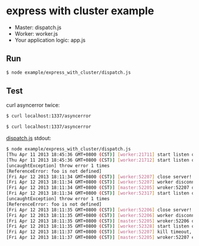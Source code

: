 # express with cluster example

* Master: dispatch.js
* Worker: worker.js
* Your application logic: app.js

## Run

```bash
$ node example/express_with_cluster/dispatch.js
```

## Test

curl asyncerror twice:

```bash
$ curl localhost:1337/asyncerror

$ curl localhost:1337/asyncerror

```

[dispatch.js](https://github.com/node-modules/graceful/blob/master/example/express_with_cluster/dispatch.js) stdout:

```bash
$ node example/express_with_cluster/dispatch.js
[Thu Apr 11 2013 18:45:36 GMT+0800 (CST)] [worker:21711] start listen on 1337
[Thu Apr 11 2013 18:45:36 GMT+0800 (CST)] [worker:21712] start listen on 1337
[uncaughtException] throw error 1 times
[ReferenceError: foo is not defined]
[Fri Apr 12 2013 18:11:34 GMT+0800 (CST)] [worker:52207] close server!
[Fri Apr 12 2013 18:11:34 GMT+0800 (CST)] [worker:52207] worker disconnect!
[Fri Apr 12 2013 18:11:34 GMT+0800 (CST)] [master:52205] wroker:52207 disconnect! new worker:52317 fork
[Fri Apr 12 2013 18:11:34 GMT+0800 (CST)] [worker:52317] start listen on 1337
[uncaughtException] throw error 1 times
[ReferenceError: foo is not defined]
[Fri Apr 12 2013 18:11:35 GMT+0800 (CST)] [worker:52206] close server!
[Fri Apr 12 2013 18:11:35 GMT+0800 (CST)] [worker:52206] worker disconnect!
[Fri Apr 12 2013 18:11:35 GMT+0800 (CST)] [master:52205] wroker:52206 disconnect! new worker:52328 fork
[Fri Apr 12 2013 18:11:35 GMT+0800 (CST)] [worker:52328] start listen on 1337
[Fri Apr 12 2013 18:11:37 GMT+0800 (CST)] [worker:52207] kill timeout, exit now.
[Fri Apr 12 2013 18:11:37 GMT+0800 (CST)] [master:52205] wroker:52207 exit!
```
